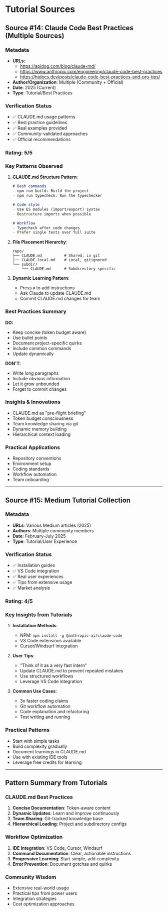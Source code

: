 # Tutorial Sources

## Source #14: Claude Code Best Practices (Multiple Sources)

### Metadata
- **URLs**: 
  - https://apidog.com/blog/claude-md/
  - https://www.anthropic.com/engineering/claude-code-best-practices
  - https://htdocs.dev/posts/claude-code-best-practices-and-pro-tips/
- **Author/Organization**: Multiple (Community + Official)
- **Date**: 2025 (Current)
- **Type**: Tutorial/Best Practices

### Verification Status
- ✅ CLAUDE.md usage patterns
- ✅ Best practice guidelines
- ✅ Real examples provided
- ✅ Community-validated approaches
- ✅ Official recommendations

### Rating: 5/5

### Key Patterns Observed

1. **CLAUDE.md Structure Pattern**:
   ```markdown
   # Bash commands
   - npm run build: Build the project
   - npm run typecheck: Run the typechecker
   
   # Code style
   - Use ES modules (import/export) syntax
   - Destructure imports when possible
   
   # Workflow
   - Typecheck after code changes
   - Prefer single tests over full suite
   ```

2. **File Placement Hierarchy**:
   ```
   repo/
   ├── CLAUDE.md          # Shared, in git
   ├── CLAUDE.local.md    # Local, gitignored
   └── subdir/
       └── CLAUDE.md      # Subdirectory-specific
   ```

3. **Dynamic Learning Pattern**:
   - Press `#` to add instructions
   - Ask Claude to update CLAUDE.md
   - Commit CLAUDE.md changes for team

### Best Practices Summary

**DO:**
- Keep concise (token budget aware)
- Use bullet points
- Document project-specific quirks
- Include common commands
- Update dynamically

**DON'T:**
- Write long paragraphs
- Include obvious information
- Let it grow unbounded
- Forget to commit changes

### Insights & Innovations

- CLAUDE.md as "pre-flight briefing"
- Token budget consciousness
- Team knowledge sharing via git
- Dynamic memory building
- Hierarchical context loading

### Practical Applications

- Repository conventions
- Environment setup
- Coding standards
- Workflow automation
- Team onboarding

---

## Source #15: Medium Tutorial Collection

### Metadata
- **URLs**: Various Medium articles (2025)
- **Authors**: Multiple community members
- **Date**: February-July 2025
- **Type**: Tutorial/User Experience

### Verification Status
- ✅ Installation guides
- ✅ VS Code integration
- ✅ Real user experiences
- ✅ Tips from extensive usage
- ✅ Market analysis

### Rating: 4/5

### Key Insights from Tutorials

1. **Installation Methods**:
   - NPM: `npm install -g @anthropic-ai/claude-code`
   - VS Code extensions available
   - Cursor/Windsurf integration

2. **User Tips**:
   - "Think of it as a very fast intern"
   - Update CLAUDE.md to prevent repeated mistakes
   - Use structured workflows
   - Leverage VS Code integration

3. **Common Use Cases**:
   - 3x faster coding claims
   - Git workflow automation
   - Code explanation and refactoring
   - Test writing and running

### Practical Patterns

- Start with simple tasks
- Build complexity gradually
- Document learnings in CLAUDE.md
- Use with existing IDE tools
- Leverage free credits for learning

---

## Pattern Summary from Tutorials

### CLAUDE.md Best Practices
1. **Concise Documentation**: Token-aware content
2. **Dynamic Updates**: Learn and improve continuously
3. **Team Sharing**: Git-tracked knowledge base
4. **Hierarchical Loading**: Project and subdirectory configs

### Workflow Optimization
1. **IDE Integration**: VS Code, Cursor, Windsurf
2. **Command Documentation**: Clear, actionable instructions
3. **Progressive Learning**: Start simple, add complexity
4. **Error Prevention**: Document gotchas and quirks

### Community Wisdom
- Extensive real-world usage
- Practical tips from power users
- Integration strategies
- Cost optimization approaches